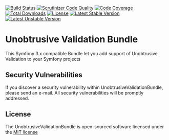 [![Build Status](https://scrutinizer-ci.com/g/romantymoshyk/unobtrusive-validation-bundle/badges/build.png?b=master)](https://scrutinizer-ci.com/g/romantymoshyk/unobtrusive-validation-bundle/build-status/master)
[![Scrutinizer Code Quality](https://scrutinizer-ci.com/g/romantymoshyk/unobtrusive-validation-bundle/badges/quality-score.png?b=master)](https://scrutinizer-ci.com/g/romantymoshyk/unobtrusive-validation-bundle/?branch=master)
[![Code Coverage](https://scrutinizer-ci.com/g/romantymoshyk/unobtrusive-validation-bundle/badges/coverage.png?b=master)](https://scrutinizer-ci.com/g/romantymoshyk/unobtrusive-validation-bundle/?branch=master)
[![Total Downloads](https://poser.pugx.org/romantymoshyk/unobtrusive-validation-bundle/downloads)](https://packagist.org/packages/romantymoshyk/unobtrusive-validation-bundle)
[![License](https://poser.pugx.org/romantymoshyk/unobtrusive-validation-bundle/license)](https://packagist.org/packages/romantymoshyk/unobtrusive-validation-bundle)
[![Latest Stable Version](https://poser.pugx.org/romantymoshyk/unobtrusive-validation-bundle/v/stable)](https://packagist.org/packages/romantymoshyk/unobtrusive-validation-bundle)
[![Latest Unstable Version](https://poser.pugx.org/romantymoshyk/unobtrusive-validation-bundle/v/unstable)](https://packagist.org/packages/romantymoshyk/unobtrusive-validation-bundle)

# Unobtrusive Validation Bundle

This Symfony 3.x compatible Bundle let you add support of Unobtrusive Validation to your Symfony projects

## Security Vulnerabilities

If you discover a security vulnerability within UnobtrusiveValidationBundle, please send an e-mail. All security vulnerabilities will be promptly addressed.

## License

The UnobtrusiveValidationBundle is open-sourced software licensed under the [MIT license](http://opensource.org/licenses/MIT)
